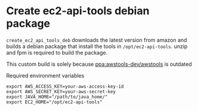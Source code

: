 # Create ec2-api-tools debian package
`create_ec2_api_tools_deb` downloads the latest version from amazon and builds a debian package that install the tools in `/opt/ec2-api-tools`. unzip and fpm is required to build the package.

This custom build is solely because [ppa:awstools-dev/awstools](https://launchpad.net/~awstools-dev/+archive/ubuntu/awstools) is outdated

Required environment variables

    export AWS_ACCESS_KEY=your-aws-access-key-id
    export AWS_SECRET_KEY=your-aws-secret-key
    export JAVA_HOME="/path/to/java_home/"
    export EC2_HOME="/opt/ec2-api-tools"
